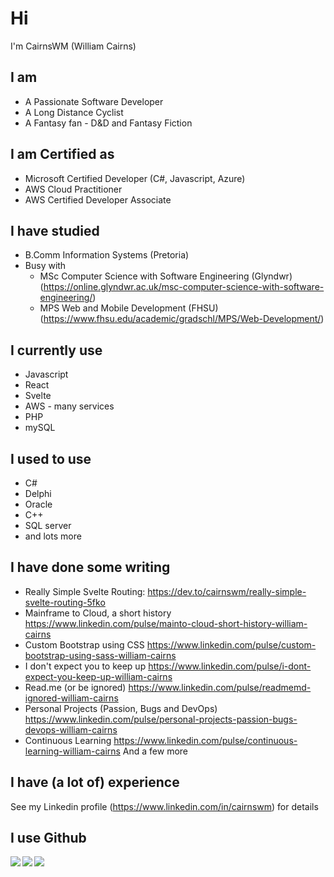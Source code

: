 # Hi 
I'm CairnsWM (William Cairns)

## I am
- A Passionate Software Developer
- A Long Distance Cyclist
- A Fantasy fan - D&D and Fantasy Fiction

## I am Certified as
- Microsoft Certified Developer (C#, Javascript, Azure)
- AWS Cloud Practitioner
- AWS Certified Developer Associate

## I have studied
- B.Comm Information Systems (Pretoria)
- Busy with
  - MSc Computer Science with Software Engineering (Glyndwr) (https://online.glyndwr.ac.uk/msc-computer-science-with-software-engineering/)
  - MPS Web and Mobile Development (FHSU) (https://www.fhsu.edu/academic/gradschl/MPS/Web-Development/)

## I currently use
- Javascript
- React
- Svelte
- AWS - many services
- PHP
- mySQL

## I used to use
- C#
- Delphi
- Oracle
- C++
- SQL server
- and lots more

## I have done some writing
- Really Simple Svelte Routing: https://dev.to/cairnswm/really-simple-svelte-routing-5fko
- Mainframe to Cloud, a short history https://www.linkedin.com/pulse/mainto-cloud-short-history-william-cairns
- Custom Bootstrap using CSS https://www.linkedin.com/pulse/custom-bootstrap-using-sass-william-cairns
- I don't expect you to keep up https://www.linkedin.com/pulse/i-dont-expect-you-keep-up-william-cairns
- Read.me (or be ignored) https://www.linkedin.com/pulse/readmemd-ignored-william-cairns
- Personal Projects (Passion, Bugs and DevOps) https://www.linkedin.com/pulse/personal-projects-passion-bugs-devops-william-cairns
- Continuous Learning https://www.linkedin.com/pulse/continuous-learning-william-cairns
And a few more

## I have (a lot of) experience
See my Linkedin profile (https://www.linkedin.com/in/cairnswm) for details

## I use Github

<a href="https://github.com/cairnswm">
  <img align="left" src="https://github-readme-stats.vercel.app/api?username=cairnswm&count_private=true&show_icons=true&theme=radical" />
</a>
<a href="https://github.com/cairnswm">
  <img align="left" src="https://github-readme-stats.vercel.app/api/top-langs/?username=cairnswm" />
</a>

![](https://img.shields.io/badge/Code-Javascript-informational?style=flat&logo=code&logoColor=white&color=2bbc8a)

<!--GITHUB_ACTIVITY:{"rows": 5, "raw": true}-->
